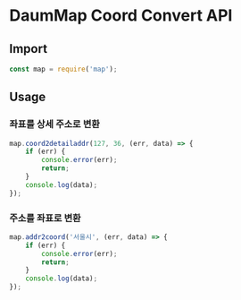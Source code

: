 # DaumMap Coord Convert API

Import
------
```javascript
const map = require('map');
```

Usage
-----
### 좌표를 상세 주소로 변환
```javascript
map.coord2detailaddr(127, 36, (err, data) => {
    if (err) {
        console.error(err);
        return;
    }
    console.log(data);
});
```

### 주소를 좌표로 변환
```javascript
map.addr2coord('서울시', (err, data) => {
    if (err) {
        console.error(err);
        return;
    }
    console.log(data);
});
```
